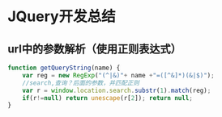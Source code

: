 # JQuery开发总结
## url中的参数解析（使用正则表达式）
```js
function getQueryString(name) {
    var reg = new RegExp("(^|&)"+ name +"=([^&]*)(&|$)");
    //search,查询？后面的参数，并匹配正则
    var r = window.location.search.substr(1).match(reg);
    if(r!=null) return unescape(r[2]); return null;
}
```
